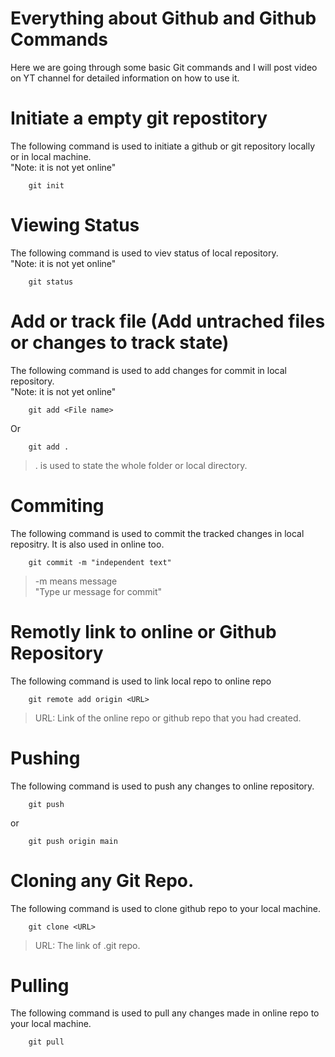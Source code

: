 # Everything about Github and Github Commands
Here we are going through some basic Git commands and I will post video on YT channel for detailed information on how to use it.

# Initiate a empty git repostitory
The following command is used to initiate a github or git repository locally or in local machine. <br> 
"Note: it is not yet online"

```console
    git init
```

# Viewing Status
The following command is used to viev status of local repository. <br> 
"Note: it is not yet online"

```console
    git status
```

# Add or track file (Add untrached files or changes to track state)
The following command is used to add changes for commit in local repository. <br> 
"Note: it is not yet online"

```console
    git add <File name>
```

Or

```console
    git add .
```
> . is used to state the whole folder or local directory.

# Commiting
The following command is used to commit the tracked changes in local repositry. It is also used in online too.

```console
    git commit -m "independent text"
```

> -m means message <br>
> "Type ur message for commit"

# Remotly link to online or Github Repository

The following command is used to link local repo to online repo

```console
    git remote add origin <URL>
```
> URL: Link of the online repo or github repo that you had created.

# Pushing
The following command is used to push any changes to online repository.

```console
    git push
```
or
```console
    git push origin main
```
# Cloning any Git Repo.
The following command is used to clone github repo to your local machine.

```console
    git clone <URL>
```
> URL: The link of .git repo.

# Pulling
The following command is used to pull any changes made in online repo to your local machine.

```console
    git pull
```

